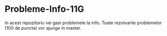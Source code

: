 # Probleme-Info-11G
In acest repozitoriu vei gasi problemele la info.
Toate rezolvarile problemelor (100 de puncte) vor ajunge in master.
